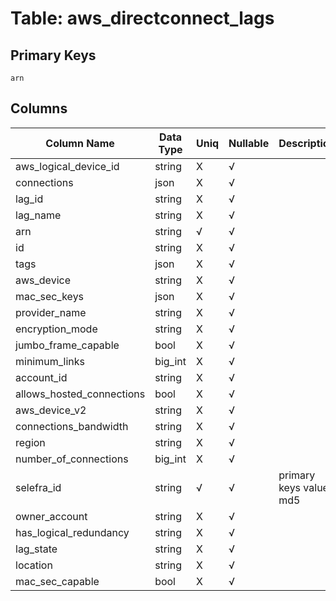 # Table: aws_directconnect_lags

## Primary Keys 

```
arn
```


## Columns 

|  Column Name   |  Data Type  | Uniq | Nullable | Description | 
|  ----  | ----  | ----  | ----  | ---- | 
| aws_logical_device_id | string | X | √ |  | 
| connections | json | X | √ |  | 
| lag_id | string | X | √ |  | 
| lag_name | string | X | √ |  | 
| arn | string | √ | √ |  | 
| id | string | X | √ |  | 
| tags | json | X | √ |  | 
| aws_device | string | X | √ |  | 
| mac_sec_keys | json | X | √ |  | 
| provider_name | string | X | √ |  | 
| encryption_mode | string | X | √ |  | 
| jumbo_frame_capable | bool | X | √ |  | 
| minimum_links | big_int | X | √ |  | 
| account_id | string | X | √ |  | 
| allows_hosted_connections | bool | X | √ |  | 
| aws_device_v2 | string | X | √ |  | 
| connections_bandwidth | string | X | √ |  | 
| region | string | X | √ |  | 
| number_of_connections | big_int | X | √ |  | 
| selefra_id | string | √ | √ | primary keys value md5 | 
| owner_account | string | X | √ |  | 
| has_logical_redundancy | string | X | √ |  | 
| lag_state | string | X | √ |  | 
| location | string | X | √ |  | 
| mac_sec_capable | bool | X | √ |  | 


